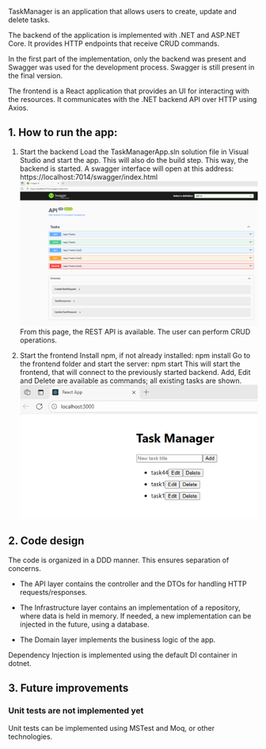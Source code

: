 TaskManager is an application that allows users to create, update and delete tasks.

The backend of the application is implemented with .NET and ASP.NET Core.
It provides HTTP endpoints that receive CRUD commands.

In the first part of the implementation, only the backend was present and Swagger was used for the development process.
Swagger is still present in the final version.

The frontend is a React application that provides an UI for interacting with the resources. It communicates with the .NET backend API over HTTP using Axios.

## 1. How to run the app:
1. Start the backend
Load the TaskManagerApp.sln solution file in Visual Studio and start the app.
This will also do the build step. This way, the backend is started. 
A swagger interface will open at this address: https://localhost:7014/swagger/index.html
![Alt text](media/swagger.png)
From this page, the REST API is available. The user can perform CRUD operations.

2. Start the frontend
Install npm, if not already installed: npm install
Go to the frontend folder and start the server: npm start
This will start the frontend, that will connect to the previously started backend.
Add, Edit and Delete are available as commands; all existing tasks are shown.
![Alt text](media/frontend.png)


## 2. Code design
The code is organized in a DDD manner. This ensures separation of concerns.

* The API layer contains the controller and the DTOs for handling HTTP requests/responses.

* The Infrastructure layer contains an implementation of a repository, where data is held in memory. If needed, a new implementation can be injected in the future, using a database.

* The Domain layer implements the business logic of the app.

Dependency Injection is implemented using the default DI container in dotnet.

## 3. Future improvements
### Unit tests are not implemented yet
Unit tests can be implemented using MSTest and Moq, or other technologies.
